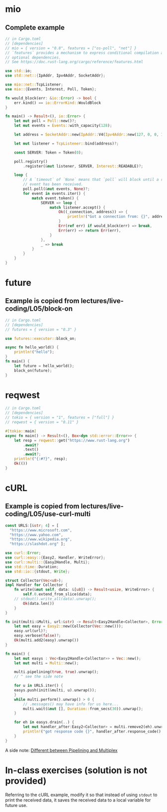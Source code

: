 # mio

## Complete example
```rust
// in Cargo.toml
// [dependencies]
// mio = { version = "0.8", features = ["os-poll", "net"] }
// `features` provides a mechanism to express conditional compilation and
// optional dependencies.
// See https://doc.rust-lang.org/cargo/reference/features.html

use std::io;
use std::net::{IpAddr, Ipv4Addr, SocketAddr};

use mio::net::TcpListener;
use mio::{Events, Interest, Poll, Token};

fn would_block(err: &io::Error) -> bool {
    err.kind() == io::ErrorKind::WouldBlock
}

fn main() -> Result<(), io::Error> {
    let mut poll = Poll::new()?;
    let mut events = Events::with_capacity(128);

    let address = SocketAddr::new(IpAddr::V4(Ipv4Addr::new(127, 0, 0, 1)), 8080);

    let mut listener = TcpListener::bind(address)?;

    const SERVER: Token = Token(0);

    poll.registry()
        .register(&mut listener, SERVER, Interest::READABLE)?;

    loop {
        // A `timeout` of `None` means that `poll` will block until a readiness
        // event has been received.
        poll.poll(&mut events, None)?;
        for event in events.iter() {
            match event.token() {
                SERVER => loop {
                    match listener.accept() {
                        Ok((_connection, address)) => {
                            println!("Got a connection from: {}", address);
                        }
                        Err(ref err) if would_block(err) => break,
                        Err(err) => return Err(err),
                    }
                },
                _ => break
            }
        }
    }
}
```

# future

## Example is copied from lectures/live-coding/L05/block-on

```rust
// in Cargo.toml
// [dependencies]
// futures = { version = "0.3" }

use futures::executor::block_on;

async fn hello_world() {
    println!("hello");
}
fn main() {
    let future = hello_world();
    block_on(future);
}
```

# reqwest

```rust
// in Cargo.toml
// [dependencies]
// tokio = { version = "1", features = ["full"] }
// reqwest = { version = "0.11" }

#[tokio::main]
async fn main() -> Result<(), Box<dyn std::error::Error>> {
    let resp = reqwest::get("https://www.rust-lang.org")
        .await?
        .text()
        .await?;
    println!("{:#?}", resp);
    Ok(())
}
```

# cURL

## Example is copied from lectures/live-coding/L05/use-curl-multi

```rust
const URLS:[&str; 4] = [
  "https://www.microsoft.com",
  "https://www.yahoo.com",
  "https://www.wikipedia.org",
  "https://slashdot.org" ];

use curl::Error;
use curl::easy::{Easy2, Handler, WriteError};
use curl::multi::{Easy2Handle, Multi};
use std::time::Duration;
use std::io::{stdout, Write};

struct Collector(Vec<u8>);
impl Handler for Collector {
    fn write(&mut self, data: &[u8]) -> Result<usize, WriteError> {
        self.0.extend_from_slice(data);
	// stdout().write_all(data).unwrap();
        Ok(data.len())
    }
}

fn init(multi:&Multi, url:&str) -> Result<Easy2Handle<Collector>, Error> {
    let mut easy = Easy2::new(Collector(Vec::new()));
    easy.url(url)?;
    easy.verbose(false)?;
    Ok(multi.add2(easy).unwrap())
}

fn main() {
    let mut easys : Vec<Easy2Handle<Collector>> = Vec::new();
    let mut multi = Multi::new();

    multi.pipelining(true, true).unwrap();
    // ^ see the side note

    for u in URLS.iter() {
	easys.push(init(&multi, u).unwrap());
    }
    while multi.perform().unwrap() > 0 {
	    // .messages() may have info for us here...
        multi.wait(&mut [], Duration::from_secs(30)).unwrap();
    }

    for eh in easys.drain(..) {
    	let mut handler_after:Easy2<Collector> = multi.remove2(eh).unwrap();
        println!("got response code {}", handler_after.response_code().unwrap());
    }
}
```

A side note: [Different between Pipelining and Multiplex](https://stackoverflow.com/questions/34478967/what-is-the-difference-between-http-1-1-pipelining-and-http-2-multiplexing#:~:text=HTTP%2F1.1%20with%20pipelining%3A%20Each%20HTTP%20request%20over%20the,waiting%20for%20the%20previous%20response%20to%20come%20back.)


# In-class exercises (solution is not provided)

Referring to the cURL example, modify it so that instead of using `stdout` to
print the received data, it saves the received data to a local variable for
future use.
